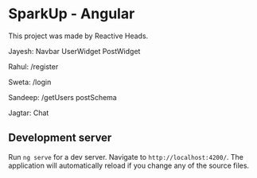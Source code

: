 # SparkUp - Angular

This project was made by Reactive Heads.

Jayesh: Navbar UserWidget PostWidget

Rahul: /register

Sweta: /login

Sandeep: /getUsers postSchema

Jagtar: Chat

## Development server

Run `ng serve` for a dev server. Navigate to `http://localhost:4200/`. The application will automatically reload if you change any of the source files.
